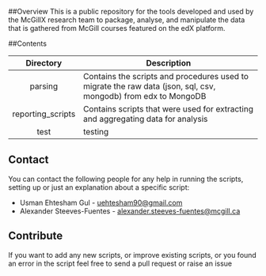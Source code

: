##Overview
This is a public repository for the tools developed and used by the McGillX research team to package, analyse, and manipulate the data that is gathered from McGill courses featured on the edX platform.

##Contents

|Directory | Description
|:------:|----------
|parsing | Contains the scripts and procedures used to migrate the raw data (json, sql, csv, mongodb) from edx to MongoDB
|reporting_scripts | Contains scripts that were used for extracting and aggregating data for analysis 
|test| testing


## Contact

You can contact the following people for any help in running the scripts, setting up or just an explanation about a specific script:

* Usman Ehtesham Gul - uehtesham90@gmail.com
* Alexander Steeves-Fuentes - alexander.steeves-fuentes@mcgill.ca

## Contribute

If you want to add any new scripts, or improve existing scripts, or you found an error in the script feel free to send a pull request or raise an issue
